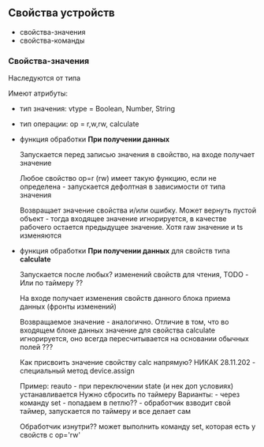 
## **Свойства устройств**

 - свойства-значения
 - свойства-команды

 ### **Свойства-значения**

Наследуются от типа

Имеют атрибуты:

  - тип значения: vtype = Boolean, Number, String

  - тип операции: op =  r,w,rw, calculate

  - функция обработки **При получении данных**

    Запускается перед записью значения в свойство, на входе получает значение
  
    Любое свойство  op=r (rw) имеет такую функцию, 
    если не определена - запускается дефолтная в зависимости от типа значения

    Возвращает значение свойства и/или ошибку. Может вернуть пустой объект - тогда входящее значение игнорируется, в качестве рабочего остается предыдущее значение.
    Хотя raw значение и ts изменяются

  - функция обработки **При получении данных** для свойств типа  **calculate**

    Запускается после любых? изменений свойств для чтения, TODO - Или по таймеру ?? 
    
    На входе получает изменения свойств данного блока приема данных (фронты изменений)

    Возвращаемое значение - аналогично. 
    Отличие в том, что во входящем блоке данных значение для свойства calculate игнорируется, оно всегда пересчитывается на основании обычных полей ??? 

    Как присвоить значение свойству calc напрямую? НИКАК
    28.11.202 - специальный метод device.assign
    
    Пример:
      reauto - при переключении state (и нек доп условиях) устанавливается
      Нужно сбросить по таймеру
      Варианты:
        - через команду set - попадаем в петлю??
        - обработчик взводит свой таймер, запускается по таймеру и все делает сам
    
    Обработчик изнутри?? может выполнить команду set, которая есть у свойств с op='rw'

    









